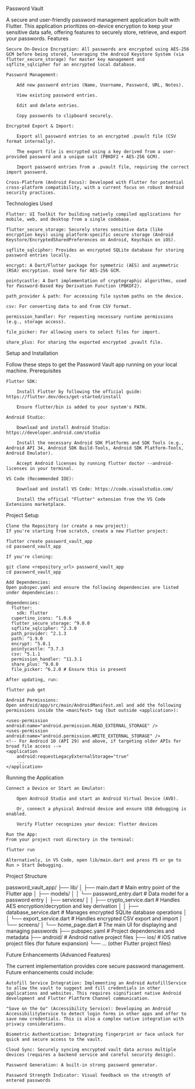Password Vault

A secure and user-friendly password management application built with Flutter. This application prioritizes on-device encryption to keep your sensitive data safe, offering features to securely store, retrieve, and export your passwords.
Features

    Secure On-Device Encryption: All passwords are encrypted using AES-256 GCM before being stored, leveraging the Android Keystore System (via flutter_secure_storage) for master key management and sqflite_sqlcipher for an encrypted local database.

    Password Management:

        Add new password entries (Name, Username, Password, URL, Notes).

        View existing password entries.

        Edit and delete entries.

        Copy passwords to clipboard securely.

    Encrypted Export & Import:

        Export all password entries to an encrypted .pvault file (CSV format internally).

        The export file is encrypted using a key derived from a user-provided password and a unique salt (PBKDF2 + AES-256 GCM).

        Import password entries from a .pvault file, requiring the correct import password.

    Cross-Platform (Android Focus): Developed with Flutter for potential cross-platform compatibility, with a current focus on robust Android security practices.

Technologies Used

    Flutter: UI Toolkit for building natively compiled applications for mobile, web, and desktop from a single codebase.

    flutter_secure_storage: Securely stores sensitive data (like encryption keys) using platform-specific secure storage (Android Keystore/EncryptedSharedPreferences on Android, Keychain on iOS).

    sqflite_sqlcipher: Provides an encrypted SQLite database for storing password entries locally.

    encrypt: A Dart/Flutter package for symmetric (AES) and asymmetric (RSA) encryption. Used here for AES-256 GCM.

    pointycastle: A Dart implementation of cryptographic algorithms, used for Password-Based Key Derivation Function (PBKDF2).

    path_provider & path: For accessing file system paths on the device.

    csv: For converting data to and from CSV format.

    permission_handler: For requesting necessary runtime permissions (e.g., storage access).

    file_picker: For allowing users to select files for import.

    share_plus: For sharing the exported encrypted .pvault file.

Setup and Installation

Follow these steps to get the Password Vault app running on your local machine.
Prerequisites

    Flutter SDK:

        Install Flutter by following the official guide: https://flutter.dev/docs/get-started/install

        Ensure flutter/bin is added to your system's PATH.

    Android Studio:

        Download and install Android Studio: https://developer.android.com/studio

        Install the necessary Android SDK Platforms and SDK Tools (e.g., Android API 34, Android SDK Build-Tools, Android SDK Platform-Tools, Android Emulator).

        Accept Android licenses by running flutter doctor --android-licenses in your terminal.

    VS Code (Recommended IDE):

        Download and install VS Code: https://code.visualstudio.com/

        Install the official "Flutter" extension from the VS Code Extensions marketplace.

Project Setup

    Clone the Repository (or create a new project):
    If you're starting from scratch, create a new Flutter project:

    flutter create password_vault_app
    cd password_vault_app

    If you're cloning:

    git clone <repository_url> password_vault_app
    cd password_vault_app

    Add Dependencies:
    Open pubspec.yaml and ensure the following dependencies are listed under dependencies::

    dependencies:
      flutter:
        sdk: flutter
      cupertino_icons: ^1.0.6
      flutter_secure_storage: ^9.0.0
      sqflite_sqlcipher: ^2.3.0
      path_provider: ^2.1.3
      path: ^1.9.0
      encrypt: ^5.0.1
      pointycastle: ^3.7.3
      csv: ^5.1.1
      permission_handler: ^11.3.1
      share_plus: ^9.0.0
      file_picker: ^6.2.0 # Ensure this is present

    After updating, run:

    flutter pub get

    Android Permissions:
    Open android/app/src/main/AndroidManifest.xml and add the following permissions inside the <manifest> tag (but outside <application>):

    <uses-permission android:name="android.permission.READ_EXTERNAL_STORAGE" />
    <uses-permission android:name="android.permission.WRITE_EXTERNAL_STORAGE" />
    <!-- For Android 10 (API 29) and above, if targeting older APIs for broad file access -->
    <application
        android:requestLegacyExternalStorage="true"
        ...
    </application>

Running the Application

    Connect a Device or Start an Emulator:

        Open Android Studio and start an Android Virtual Device (AVD).

        Or, connect a physical Android device and ensure USB debugging is enabled.

        Verify Flutter recognizes your device: flutter devices

    Run the App:
    From your project root directory in the terminal:

    flutter run

    Alternatively, in VS Code, open lib/main.dart and press F5 or go to Run > Start Debugging.

Project Structure

password_vault_app/
├── lib/
│   ├── main.dart             # Main entry point of the Flutter app
│   ├── models/
│   │   └── password_entry.dart # Data model for a password entry
│   ├── services/
│   │   ├── crypto_service.dart   # Handles AES encryption/decryption and key derivation
│   │   ├── database_service.dart # Manages encrypted SQLite database operations
│   │   └── export_service.dart   # Handles encrypted CSV export and import
│   └── screens/
│       └── home_page.dart      # The main UI for displaying and managing passwords
├── pubspec.yaml              # Project dependencies and metadata
├── android/                  # Android native project files
├── ios/                      # iOS native project files (for future expansion)
└── ... (other Flutter project files)

Future Enhancements (Advanced Features)

The current implementation provides core secure password management. Future enhancements could include:

    Autofill Service Integration: Implementing an Android AutofillService to allow the vault to suggest and fill credentials in other applications and websites. This requires significant native Android development and Flutter Platform Channel communication.

    "Save on the Go" (Accessibility Service): Developing an Android AccessibilityService to detect login forms in other apps and offer to save new credentials. This is also a complex native integration with privacy considerations.

    Biometric Authentication: Integrating fingerprint or face unlock for quick and secure access to the vault.

    Cloud Sync: Securely syncing encrypted vault data across multiple devices (requires a backend service and careful security design).

    Password Generation: A built-in strong password generator.

    Password Strength Indicator: Visual feedback on the strength of entered passwords
